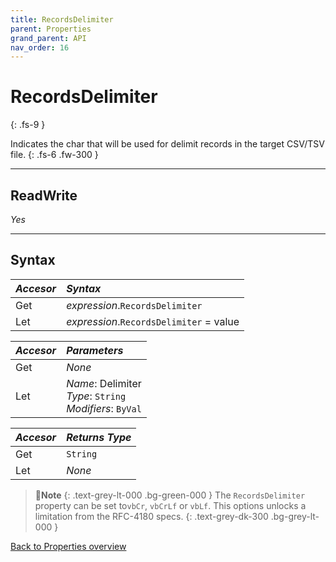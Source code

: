 ```yaml
---
title: RecordsDelimiter
parent: Properties
grand_parent: API
nav_order: 16
---
```


# RecordsDelimiter
{: .fs-9 }

Indicates the char that will be used for delimit records in the target CSV/TSV file.
{: .fs-6 .fw-300 }

---

## ReadWrite

_Yes_

---

## Syntax

|**_Accesor_**|**_Syntax_**|
|:----------|:----------|
|Get|*expression*.`RecordsDelimiter`|
|Let|*expression*.`RecordsDelimiter` = value|

|**_Accesor_**|**_Parameters_**|
|:----------|:----------|
|Get|_None_|
|Let|*Name*: Delimiter<br>*Type*: `String`<br>*Modifiers*: `ByVal`|

|**_Accesor_**|**_Returns Type_**|
|:----------|:----------|
|Get|`String`|
|Let|_None_|

>📝**Note**
>{: .text-grey-lt-000 .bg-green-000 }
>The `RecordsDelimiter` property can be set to`vbCr`, `vbCrLf` or `vbLf`. This options unlocks a limitation from the RFC-4180 specs.
{: .text-grey-dk-300 .bg-grey-lt-000 }

[Back to Properties overview](https://ws-garcia.github.io/VBA-CSV-interface/api/properties/)